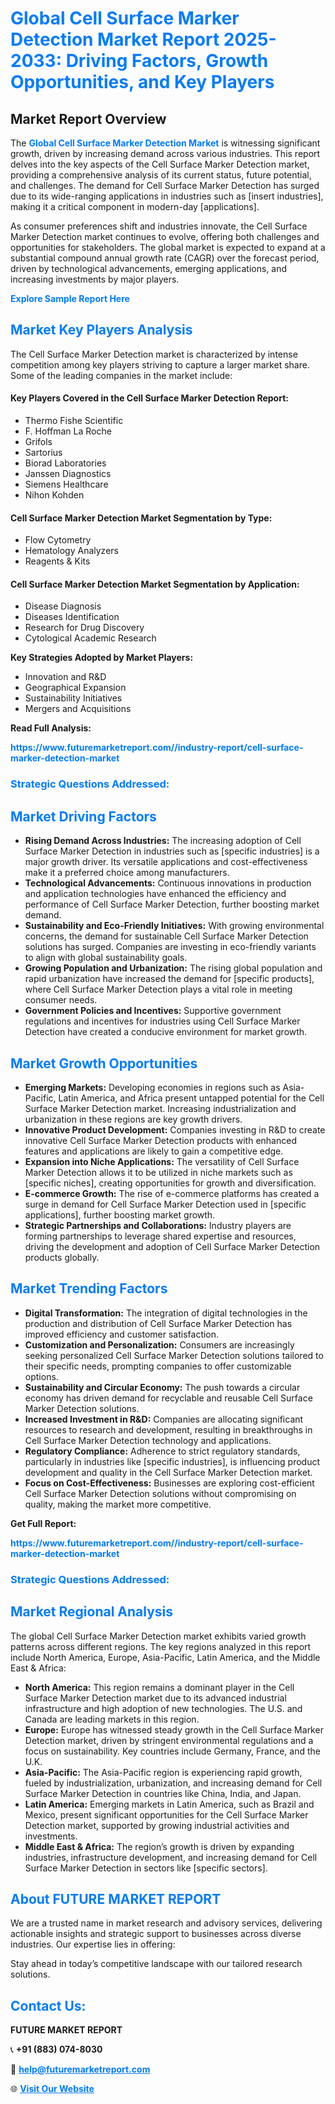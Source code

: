 <h1 style="color: #007BFF;">Global Cell Surface Marker Detection Market Report 2025-2033: Driving Factors, Growth Opportunities, and Key Players</h1>

<section id="overview">
<h2>Market Report Overview</h2>
<p>The <a href="https://www.futuremarketreport.com//industry-report/cell-surface-marker-detection-market" style="color: #007BFF; text-decoration: none;"><strong>Global Cell Surface Marker Detection Market</strong></a> is witnessing significant growth, driven by increasing demand across various industries. This report delves into the key aspects of the Cell Surface Marker Detection market, providing a comprehensive analysis of its current status, future potential, and challenges. The demand for Cell Surface Marker Detection has surged due to its wide-ranging applications in industries such as [insert industries], making it a critical component in modern-day [applications].</p>
<p>As consumer preferences shift and industries innovate, the Cell Surface Marker Detection market continues to evolve, offering both challenges and opportunities for stakeholders. The global market is expected to expand at a substantial compound annual growth rate (CAGR) over the forecast period, driven by technological advancements, emerging applications, and increasing investments by major players.</p>
</section>

<section id="overview">
<p><a href="https://www.futuremarketreport.com//request-sample/reportId=77160" style="color: #007BFF; text-decoration: none;"><strong>Explore Sample Report Here</strong></a></p>
</section>

<section id="key-players">
<h2 style="color: #007BFF;">Market Key Players Analysis</h2>
<p>The Cell Surface Marker Detection market is characterized by intense competition among key players striving to capture a larger market share. Some of the leading companies in the market include:</p>
<h4>Key Players Covered in the Cell Surface Marker Detection Report:</h4>
<ul><li>Thermo Fishe Scientific</li><li>F. Hoffman La Roche</li><li>Grifols</li><li>Sartorius</li><li>Biorad Laboratories</li><li>Janssen Diagnostics</li><li>Siemens Healthcare</li><li>Nihon Kohden</li></ul>
<h4>Cell Surface Marker Detection Market Segmentation by Type:</h4>
<ul><li>Flow Cytometry</li><li>Hematology Analyzers</li><li>Reagents &amp; Kits</li></ul>

<h4>Cell Surface Marker Detection Market Segmentation by Application:</h4>
<ul><li>Disease Diagnosis</li><li>Diseases Identification</li><li>Research for Drug Discovery</li><li>Cytological Academic Research</li></ul>
<p><strong>Key Strategies Adopted by Market Players:</strong></p>
<ul>
<li>Innovation and R&D</li>
<li>Geographical Expansion</li>
<li>Sustainability Initiatives</li>
<li>Mergers and Acquisitions</li>
</ul>
</section>

<section>
<p><strong>Read Full Analysis: </strong></p><a href="https://www.futuremarketreport.com//industry-report/cell-surface-marker-detection-market" style="color: #007BFF; text-decoration: none;"><strong>https://www.futuremarketreport.com//industry-report/cell-surface-marker-detection-market</strong></a>
<h3 style="color: #007BFF;">Strategic Questions Addressed:</h3>
</section>

<section id="driving-factors">
<h2 style="color: #007BFF;">Market Driving Factors</h2>
<ul>
<li><strong>Rising Demand Across Industries:</strong> The increasing adoption of Cell Surface Marker Detection in industries such as [specific industries] is a major growth driver. Its versatile applications and cost-effectiveness make it a preferred choice among manufacturers.</li>
<li><strong>Technological Advancements:</strong> Continuous innovations in production and application technologies have enhanced the efficiency and performance of Cell Surface Marker Detection, further boosting market demand.</li>
<li><strong>Sustainability and Eco-Friendly Initiatives:</strong> With growing environmental concerns, the demand for sustainable Cell Surface Marker Detection solutions has surged. Companies are investing in eco-friendly variants to align with global sustainability goals.</li>
<li><strong>Growing Population and Urbanization:</strong> The rising global population and rapid urbanization have increased the demand for [specific products], where Cell Surface Marker Detection plays a vital role in meeting consumer needs.</li>
<li><strong>Government Policies and Incentives:</strong> Supportive government regulations and incentives for industries using Cell Surface Marker Detection have created a conducive environment for market growth.</li>
</ul>
</section>

<section id="growth-opportunities">
<h2 style="color: #007BFF;">Market Growth Opportunities</h2>
<ul>
<li><strong>Emerging Markets:</strong> Developing economies in regions such as Asia-Pacific, Latin America, and Africa present untapped potential for the Cell Surface Marker Detection market. Increasing industrialization and urbanization in these regions are key growth drivers.</li>
<li><strong>Innovative Product Development:</strong> Companies investing in R&D to create innovative Cell Surface Marker Detection products with enhanced features and applications are likely to gain a competitive edge.</li>
<li><strong>Expansion into Niche Applications:</strong> The versatility of Cell Surface Marker Detection allows it to be utilized in niche markets such as [specific niches], creating opportunities for growth and diversification.</li>
<li><strong>E-commerce Growth:</strong> The rise of e-commerce platforms has created a surge in demand for Cell Surface Marker Detection used in [specific applications], further boosting market growth.</li>
<li><strong>Strategic Partnerships and Collaborations:</strong> Industry players are forming partnerships to leverage shared expertise and resources, driving the development and adoption of Cell Surface Marker Detection products globally.</li>
</ul>
</section>

<section id="trending-factors">
<h2 style="color: #007BFF;">Market Trending Factors</h2>
<ul>
<li><strong>Digital Transformation:</strong> The integration of digital technologies in the production and distribution of Cell Surface Marker Detection has improved efficiency and customer satisfaction.</li>
<li><strong>Customization and Personalization:</strong> Consumers are increasingly seeking personalized Cell Surface Marker Detection solutions tailored to their specific needs, prompting companies to offer customizable options.</li>
<li><strong>Sustainability and Circular Economy:</strong> The push towards a circular economy has driven demand for recyclable and reusable Cell Surface Marker Detection solutions.</li>
<li><strong>Increased Investment in R&D:</strong> Companies are allocating significant resources to research and development, resulting in breakthroughs in Cell Surface Marker Detection technology and applications.</li>
<li><strong>Regulatory Compliance:</strong> Adherence to strict regulatory standards, particularly in industries like [specific industries], is influencing product development and quality in the Cell Surface Marker Detection market.</li>
<li><strong>Focus on Cost-Effectiveness:</strong> Businesses are exploring cost-efficient Cell Surface Marker Detection solutions without compromising on quality, making the market more competitive.</li>
</ul>
</section>

<section>
<p><strong>Get Full Report: </strong></p><a href="https://www.futuremarketreport.com//industry-report/cell-surface-marker-detection-market" style="color: #007BFF; text-decoration: none;"><strong>https://www.futuremarketreport.com//industry-report/cell-surface-marker-detection-market</strong></a>
<h3 style="color: #007BFF;">Strategic Questions Addressed:</h3>
</section>


<section id="regional-analysis">
<h2 style="color: #007BFF;">Market Regional Analysis</h2>
<p>The global Cell Surface Marker Detection market exhibits varied growth patterns across different regions. The key regions analyzed in this report include North America, Europe, Asia-Pacific, Latin America, and the Middle East & Africa:</p>
<ul>
<li><strong>North America:</strong> This region remains a dominant player in the Cell Surface Marker Detection market due to its advanced industrial infrastructure and high adoption of new technologies. The U.S. and Canada are leading markets in this region.</li>
<li><strong>Europe:</strong> Europe has witnessed steady growth in the Cell Surface Marker Detection market, driven by stringent environmental regulations and a focus on sustainability. Key countries include Germany, France, and the U.K.</li>
<li><strong>Asia-Pacific:</strong> The Asia-Pacific region is experiencing rapid growth, fueled by industrialization, urbanization, and increasing demand for Cell Surface Marker Detection in countries like China, India, and Japan.</li>
<li><strong>Latin America:</strong> Emerging markets in Latin America, such as Brazil and Mexico, present significant opportunities for the Cell Surface Marker Detection market, supported by growing industrial activities and investments.</li>
<li><strong>Middle East & Africa:</strong> The region’s growth is driven by expanding industries, infrastructure development, and increasing demand for Cell Surface Marker Detection in sectors like [specific sectors].</li>
</ul>
</section>

<footer>
<h2 style="color: #007BFF;">About FUTURE MARKET REPORT</h2>
<p>We are a trusted name in market research and advisory services, delivering actionable insights and strategic support to businesses across diverse industries. Our expertise lies in offering:</p>

<p>Stay ahead in today’s competitive landscape with our tailored research solutions.</p>

<h2 style="color: #007BFF;">Contact Us:</h2>
<p><strong>FUTURE MARKET REPORT</strong></p>
<p>📞 <strong>+91 (883) 074-8030</strong></p>
<p>📧 <strong><a href="mailto:help@futuremarketreport.com" style="color: #007BFF;">help@futuremarketreport.com</a></strong></p>
<p>🌐 <strong><a href="https://www.futuremarketreport.com/" style="color: #007BFF;">Visit Our Website</a></strong></p>
</footer>